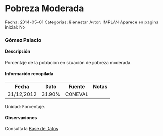 Pobreza Moderada
=====

Fecha: 2014-05-01
Categorías: Bienestar
Autor: IMPLAN
Aparece en pagina inicial: No

### Gómez Palacio

#### Descripción

Porcentaje de la población en situación de pobreza moderada.

#### Información recopilada

<table class="table table-hover table-bordered matriz">
  <tr><th>Fecha</th><th>Dato</th><th>Fuente</th><th>Notas</th></tr>
  <tr><td class="centrado">31/12/2012</td><td class="derecha">31.90%</td><td>CONEVAL</td><td></td></tr>
</table>

Unidad: Porcentaje.

#### Observaciones

Consulta la [Base de Datos](http://www.coneval.gob.mx/Medicion/Paginas/Medici%C3%B3n/Pobreza%202012/Pobreza-2012.aspx)
